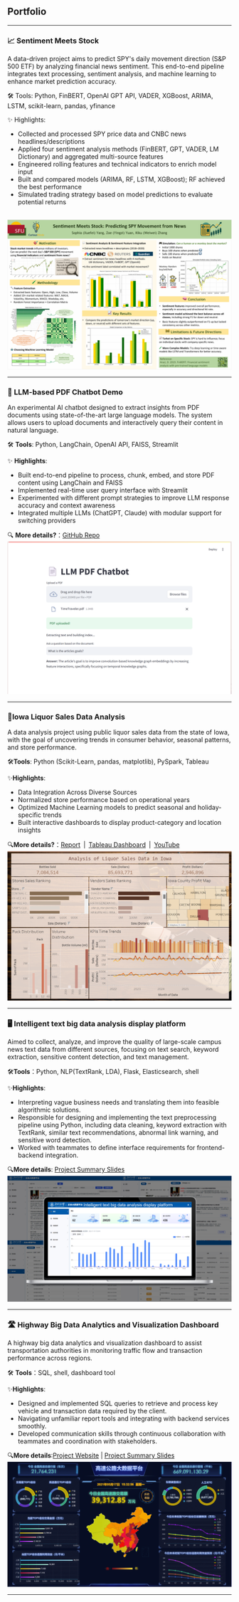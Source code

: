 ## Portfolio
---
### 📈 Sentiment Meets Stock
A data-driven project aims to predict SPY's daily movement direction (S&P 500 ETF) by analyzing financial news sentiment. This end-to-end pipeline integrates text processing, sentiment analysis, and machine learning to enhance market prediction accuracy.<br>

🛠 Tools: Python, FinBERT, OpenAI GPT API, VADER, XGBoost, ARIMA, LSTM, scikit-learn, pandas, yfinance<br>

✨ Highlights:<br>

- Collected and processed SPY price data and CNBC news headlines/descriptions
- Applied four sentiment analysis methods (FinBERT, GPT, VADER, LM Dictionary) and aggregated multi-source features
- Engineered rolling features and technical indicators to enrich model input
- Built and compared models (ARIMA, RF, LSTM, XGBoost); RF achieved the best performance
- Simulated trading strategy based on model predictions to evaluate potential returns
<br>

<img src="images/stocks.png?raw=true" />




---
### 🤖 LLM-based PDF Chatbot Demo
An experimental AI chatbot designed to extract insights from PDF documents using state-of-the-art large language models. The system allows users to upload documents and interactively query their content in natural language.<br>

🛠 **Tools**: Python, LangChain, OpenAI API, FAISS, Streamlit <br>


✨ **Highlights**:<br>

- Built end-to-end pipeline to process, chunk, embed, and store PDF content using LangChain and FAISS
- Implemented real-time user query interface with Streamlit
- Experimented with different prompt strategies to improve LLM response accuracy and context awareness
- Integrated multiple LLMs (ChatGPT, Claude) with modular support for switching providers

🔍 **More details?**：[GitHub Repo](https://github.com/yz89089/llm_pdf_chatbot_demo) 
<br>
<img src="images/LLMDemo.png?raw=true" />

---
### 🍷Iowa Liquor Sales Data Analysis
A data analysis project using public liquor sales data from the state of Iowa, with the goal of uncovering trends in consumer behavior, seasonal patterns, and store performance.<br>

🛠**Tools**: Python (Scikit-Learn, pandas, matplotlib), PySpark, Tableau <br>

✨**Highlights**: <br>
- Data Integration Across Diverse Sources
- Normalized store performance based on operational years
- Optimized Machine Learning models to predict seasonal and holiday-specific trends
- Built interactive dashboards to display product-category and location insights

🔍**More details?**：[Report](https://github.sfu.ca/wya65/cheerstodata) | [Tableau Dashboard](https://public.tableau.com/app/profile/yingzi.yuan/viz/Book1_17414960412010/Dashboard2?publish=yes) | [YouTube](https://www.youtube.com/watch?v=eNGkROW1Uew&ab_channel=SophiaYang)
<br>
<img src="images/Tab2.png?raw=true"/>

---
### 🖥️ Intelligent text big data analysis display platform
Aimed to collect, analyze, and improve the quality of large-scale campus news text data from different sources, focusing on text search, keyword extraction, sensitive content detection, and text management.<br>

🛠**Tools**：Python, NLP(TextRank, LDA), Flask, Elasticsearch, shell

✨**Highlights**:
-  Interpreting vague business needs and translating them into feasible algorithmic solutions.
- Responsible for designing and implementing the text preprocessing pipeline using Python, including data cleaning, keyword extraction with TextRank, similar text recommendations, abnormal link warning, and sensitive word detection.
- Worked with teammates to define interface requirements for frontend-backend integration.

🔍**More details**: [Project Summary Slides](https://docs.google.com/presentation/d/16s6zZYxvOKEwYpxy2t02wZa0QElIp27SVfzsVwCSuq8/edit?usp=sharing)<br>
<img src="images/Project2.png?raw=true"/>

---

### 🛣️ Highway Big Data Analytics and Visualization Dashboard
A highway big data analytics and visualization dashboard to assist transportation authorities in monitoring traffic flow and transaction performance across regions.<br>

🛠 **Tools**：SQL, shell, dashboard tool

✨**Highlights**:
- Designed and implemented SQL queries to retrieve and process key vehicle and transaction data required by the client. 
- Navigating unfamiliar report tools and integrating with backend services smoothly.
- Developed communication skills through continuous collaboration with teammates and coordination with stakeholders.

🔍**More details**:[Project Website](http://39.105.1.143:9998/ ) | [Project Summary Slides](https://docs.google.com/presentation/d/1A2bPSx9vF1x0Jmy0NeHrYnkctKXp56VlwC_TXf0Hx8o/edit?usp=sharing)<br>
<img src="images/Picture1.png?raw=true"/>


---

